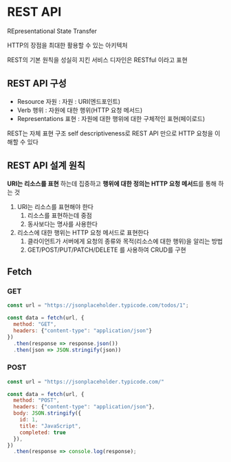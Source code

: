 # REST API

REpresentational State Transfer

HTTP의 장점을 최대한 활용할 수 있는 아키텍처

REST의 기본 원칙을 성실히 지킨 서비스 디자인은 RESTful 이라고 표현

## REST API 구성

- Resource 자원 : 자원 : URI(엔드포인트)
- Verb 행위 : 자원에 대한 행위(HTTP 요청 메서드)
- Representations 표현 : 자원에 대한 행위에 대한 구체적인 표현(페이로드)

REST는 자체 표현 구조 self descriptiveness로 REST API 만으로 HTTP 요청을 이해할 수 있다

## REST API 설계 원칙

**URI는 리소스를 표현** 하는데 집중하고 **행위에 대한 정의는 HTTP 요청 메서드**를 통해 하는 것

1. URI는 리소스를 표현해야 한다
   1. 리소스를 표현하는데 중점
   2. 동사보다는 명사를 사용한다
2. 리소스에 대한 행위는 HTTP 요청 메서드로 표현한다
   1. 클라이언트가 서버에게 요청의 종류와 목적(리소스에 대한 행위)을 알리는 방법
   2. GET/POST/PUT/PATCH/DELETE 를 사용하여 CRUD를 구현

## Fetch

### GET

```JavaScript
const url = "https://jsonplaceholder.typicode.com/todos/1";

const data = fetch(url, {
  method: "GET",
  headers: {"content-type": "application/json"}
})
  .then(response => response.json())
  .then(json => JSON.stringify(json))
```

### POST

```JavaScript
const url = "https://jsonplaceholder.typicode.com/"

const data = fetch(url, {
  method: "POST",
  headers: {"content-type": "application/json"},
  body: JSON.stringify({
    id: 1,
    title: "JavaScript",
    completed: true
  }),
})
  .then(response => console.log(response);
```
